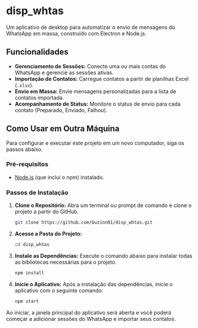 # disp_whtas

Um aplicativo de desktop para automatizar o envio de mensagens do WhatsApp em massa, construído com Electron e Node.js.

## Funcionalidades

- **Gerenciamento de Sessões:** Conecte uma ou mais contas do WhatsApp e gerencie as sessões ativas.
- **Importação de Contatos:** Carregue contatos a partir de planilhas Excel (`.xlsx`).
- **Envio em Massa:** Envie mensagens personalizadas para a lista de contatos importada.
- **Acompanhamento de Status:** Monitore o status de envio para cada contato (Preparado, Enviado, Falhou).

## Como Usar em Outra Máquina

Para configurar e executar este projeto em um novo computador, siga os passos abaixo.

### Pré-requisitos

- [Node.js](https://nodejs.org/) (que inclui o npm) instalado.

### Passos de Instalação

1. **Clone o Repositório:**
   Abra um terminal ou prompt de comando e clone o projeto a partir do GitHub.

   ```bash
   git clone https://github.com/Guzinn01/disp_whtas.git
   ```

2. **Acesse a Pasta do Projeto:**

   ```bash
   cd disp_whtas
   ```

3. **Instale as Dependências:**
   Execute o comando abaixo para instalar todas as bibliotecas necessárias para o projeto.

   ```bash
   npm install
   ```

4. **Inicie o Aplicativo:**
   Após a instalação das dependências, inicie o aplicativo com o seguinte comando:

   ```bash
   npm start
   ```

Ao iniciar, a janela principal do aplicativo será aberta e você poderá começar a adicionar sessões do WhatsApp e importar seus contatos.
